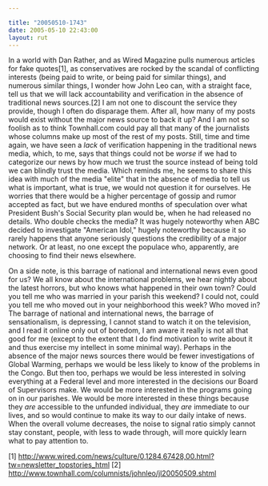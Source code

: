 ```yaml
---

title: "20050510-1743"
date: 2005-05-10 22:43:00
layout: rut
---
```


<p>In a world with Dan Rather, and as Wired Magazine pulls numerous
articles for fake quotes[1], as conservatives are rocked by the
scandal of conflicting interests (being paid to write, or being
paid for similar things), and numerous similar things, I wonder
how John Leo can, with a straight face, tell us that we will lack
accountability and verification in the absence of traditional news
sources.[2] I am not one to discount the service they provide,
though I often do disparage them.  After all, how many of my posts
would exist without the major news source to back it up?  And I am
not so foolish as to think Townhall.com could pay all that many
of the journalists whose columns make up most of the rest of my
posts.  Still, time and time again, we have seen a <em>lack</em>
of verification happening in the traditional news media, which,
to me, says that things could not be <em>worse</em> if we had
to categorize our news by how much we trust the source instead
of being told we can blindly trust the media.  Which reminds me,
he seems to share this idea with much of the media "elite" that in
the absence of media to tell us what is important, what is true, we
would not question it for ourselves.  He worries that there would
be a higher percentage of gossip and rumor accepted as fact, but
we have endured months of speculation over what President Bush's
Social Security plan would be, when he had released no details.
Who double checks the media?  It was hugely noteworthy when ABC
decided to investigate "American Idol," hugely noteworthy because it
so rarely happens that anyone seriously questions the credibility
of a major network.  Or at least, no one except the populace who,
apparently, are choosing to find their news elsewhere.</p>

<p>On a side note, is this barrage of national and international news
even good for us?  We all know about the international problems, we
hear nightly about the latest horrors, but who knows what happened
in their own town?  Could you tell me who was married in your
parish this weekend?  I could not, could you tell me who moved
out in your neighborhood this week?  Who moved in?  The barrage
of national and international news, the barrage of sensationalism,
is depressing, I cannot stand to watch it on the television, and I
read it online only out of boredom, I am aware it really is not all
that good for me (except to the extent that I do find motivation to
write about it and thus exercise my intellect in some minimal way).
Perhaps in the absence of the major news sources there would be
fewer investigations of Global Warming, perhaps we would be less
likely to know of the problems in the Congo.  But then too, perhaps
we would be less interested in solving everything at a Federal level
and more interested in the decisions our Board of Supervisors make.
We would be more interested in the programs going on in our parishes.
We would be more interested in these things because they <em>are</em>
accessible to the unfunded individual, they <em>are</em> immediate
to our lives, and so would continue to make its way to our daily
intake of news.  When the overall volume decreases, the noise to
signal ratio simply cannot stay constant, people, with less to
wade through, will more quickly learn what to pay attention to.</p>

[1]
http://www.wired.com/news/culture/0,1284,67428,00.html?tw=newsletter_topstories_html
[2] http://www.townhall.com/columnists/johnleo/jl20050509.shtml

